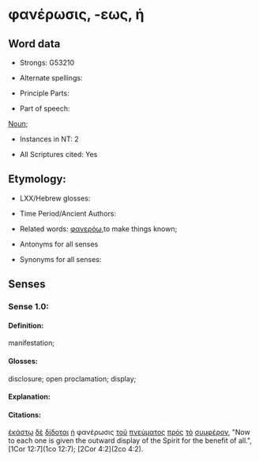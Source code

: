 # φανέρωσις, -εως, ἡ

<!-- Status: S2=NeedsFinalCheck -->
<!-- Lexica used for edits: BDAG, FFM, LN, A-S -->

## Word data

* Strongs: G53210

* Alternate spellings:

* Principle Parts: 

* Part of speech: 

[Noun](http://ugg.readthedocs.io/en/latest/noun.html); 

* Instances in NT: 2

* All Scriptures cited: Yes

## Etymology: 

* LXX/Hebrew glosses: 

* Time Period/Ancient Authors: 

* Related words: [φανερόω](../G53190/01.md),to make things known;

* Antonyms for all senses

* Synonyms for all senses: 

## Senses 

### Sense 1.0:

#### Definition: 

manifestation; 

#### Glosses:

disclosure; open proclamation; display;

#### Explanation:

#### Citations:

[ἑκάστῳ](../G15380/01.md) [δὲ](../G11610/01.md) [δίδοται](../G13250/01.md) [ἡ](../G35880/01.md) φανέρωσις [τοῦ](../G35880/01.md) [πνεύματος](../G41510/01.md) [πρὸς](../G43140/01.md) [τὸ](../G35880/01.md) [συμφέρον](../G48510/01.md), "Now to each one is given the outward display of the Spirit for the benefit of all.", [1Cor 12:7](1co 12:7);  [2Cor 4:2](2co 4:2). 

